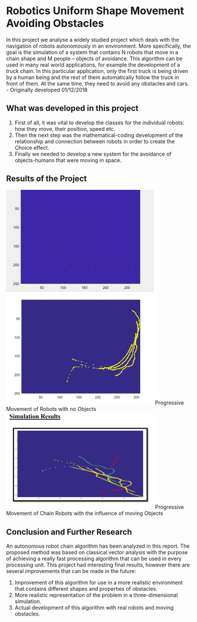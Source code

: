 # Robotics Uniform Shape Movement Avoiding Obstacles

In this project we analyse a widely studied project which deals with the navigation of robots autonomously in an environment. More specifically, the goal is the simulation of a system that contains N robots that move in a chain shape and M people – objects of avoidance. This algorithm can be used in many real world applications, for example the development of a truck chain. In this particular application, only the first truck is being driven by a human being and the rest of them automatically follow the truck in front of them. At the same time, they need to avoid any obstacles and cars. - Originally developed 01/12/2018



## What was developed in this project
1. First of all, it was vital to develop the classes for the individual robots: how they move, their position, speed etc.
2. Then the next step was the mathematical-coding development of the relationship and connection between robots in order to create the Choice effect.
3. Finally we needed to develop a new system for the avoidance of objects-humans that were moving in space.

## Results of the Project 
<img src="Images/robotLineMoving.gif" width="400">
<img src="Images/ProgressiveMovementOfRobotsNoObjects.png" width="400">
Progressive Movement of Robots with no Objects


<img src="Images/SimulationResultsWithPeople-Objects.png" width="400">
Progressive Movement of Chain Robots with the influence of moving Objects


## Conclusion and Further Research 
An autonomous robot chain algorithm has been analyzed in this report. The proposed method was based on classical vector analysis with the purpose of achieving a really fast processing algorithm that can be used in every processing unit. This project had interesting final results, however there are several improvements that can be made in the future:

1. Improvement of this algorithm for use in a more realistic environment that contains different shapes and properties of obstacles.
2. More realistic representation of the problem in a three-dimensional simulation.
3. Actual development of this algorithm with real robots and moving obstacles.
